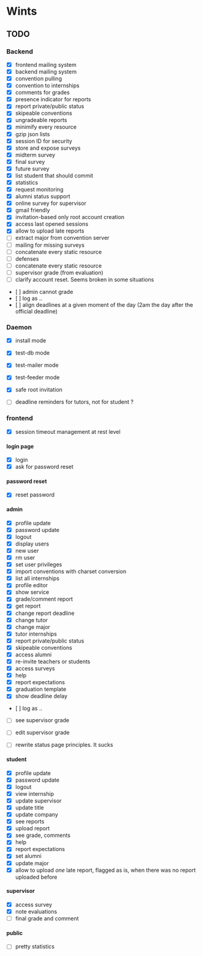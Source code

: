 # Wints

## TODO


### Backend

- [x] frontend mailing system
- [x] backend mailing system
- [x] convention pulling
- [x] convention to internships
- [x] comments for grades
- [x] presence indicator for reports
- [x] report private/public status
- [x] skipeable conventions
- [x] ungradeable reports
- [x] minimify every resource
- [x] gzip json lists
- [x] session ID for security
- [x] store and expose surveys
- [x] midterm survey
- [x] final survey
- [x] future survey
- [x] list student that should commit
- [x] statistics
- [x] request monitoring
- [x] alumni status support
- [x] online survey for supervisor
- [x] gmail friendly
- [x] invitation-based only root account creation
- [x] access last opened sessions
- [x] allow to upload late reports
- [ ] extract major from convention server
- [ ] mailing for missing surveys
- [ ] concatenate every static resource
- [ ] defenses
- [ ] concatenate every static resource
- [ ] supervisor grade (from evaluation)
- [ ] clarify account reset. Seems broken in some situations
- [ ] admin cannot grade
- [ ] log as ..
- [ ] align deadlines at a given moment of the day (2am the day after the official deadline)
### Daemon

- [x] install mode
- [x] test-db mode
- [x] test-mailer mode
- [x] test-feeder mode
- [x] safe root invitation
- [ ] deadline reminders for tutors, not for student ?


### frontend

- [x] session timeout management at rest level
#### login page

- [x] login
- [x] ask for password reset

#### password reset

- [x] reset password

#### admin
- [x] profile update
- [x] password update
- [x] logout
- [x] display users
- [x] new user
- [x] rm user
- [x] set user privileges
- [x] import conventions with charset conversion
- [x] list all internships
- [x] profile editor
- [x] show service
- [x] grade/comment report
- [x] get report
- [x] change report deadline
- [x] change tutor
- [x] change major
- [x] tutor internships
- [x] report private/public status
- [x] skipeable conventions
- [x] access alumni
- [x] re-invite teachers or students
- [x] access surveys
- [x] help
- [x] report expectations
- [x] graduation template
- [x] show deadline delay
- [ ] log as ..
- [ ] see supervisor grade
- [ ] edit supervisor grade
- [ ] rewrite status page principles. It sucks


#### student
- [x] profile update
- [x] password update
- [x] logout
- [x] view internship
- [x] update supervisor
- [x] update title
- [x] update company
- [x] see reports
- [x] upload report
- [x] see grade, comments
- [x] help
- [x] report expectations
- [x] set alumni
- [x] update major
- [x] allow to upload _one_ late report, flagged as is, when there was no report uploaded before

#### supervisor
- [x] access survey
- [x] note evaluations
- [ ] final grade and comment

#### public
- [ ] pretty statistics